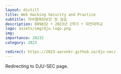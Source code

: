 ```yaml
---
layout: distill
title: Web Hacking Security and Practice
subtitle: 자바웹해킹보안 및 실습
description: 009832 • 2023년 2학기 • 대전대학교
logo: assets/img/dju-logo.png
img:
importance: 20232
category: 2023

redirect: https://2023-aaronkr.github.io/dju-sec/
---
```


Redirecting to DJU-SEC page.
